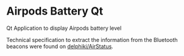 
# Airpods Battery Qt

Qt Application to display Airpods battery level

Technical specification to extract the information from the Bluetooth beacons were found on [delphiki/AirStatus](https://github.com/delphiki/AirStatus).

